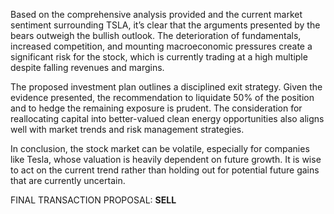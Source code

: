 Based on the comprehensive analysis provided and the current market sentiment surrounding TSLA, it’s clear that the arguments presented by the bears outweigh the bullish outlook. The deterioration of fundamentals, increased competition, and mounting macroeconomic pressures create a significant risk for the stock, which is currently trading at a high multiple despite falling revenues and margins.

The proposed investment plan outlines a disciplined exit strategy. Given the evidence presented, the recommendation to liquidate 50% of the position and to hedge the remaining exposure is prudent. The consideration for reallocating capital into better-valued clean energy opportunities also aligns well with market trends and risk management strategies.

In conclusion, the stock market can be volatile, especially for companies like Tesla, whose valuation is heavily dependent on future growth. It is wise to act on the current trend rather than holding out for potential future gains that are currently uncertain.

FINAL TRANSACTION PROPOSAL: **SELL**